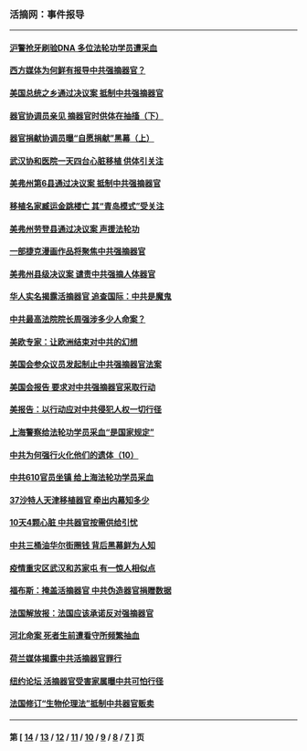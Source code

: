 ### 活摘网：事件报导
---
#### [沪警抢牙刷验DNA 多位法轮功学员遭采血](../../pages/nf5877/n12969218.md?06070430) 
#### [西方媒体为何鲜有报导中共强摘器官？](../../pages/nf5877/n12932034.md?06070430) 
#### [美国总统之乡通过决议案 抵制中共强摘器官](../../pages/nf5877/n12908242.md?06070430) 
#### [器官协调员亲见 摘器官时供体在抽搐（下）](../../pages/nf5877/n12898622.md?06070430) 
#### [器官捐献协调员曝“自愿捐献”黑幕（上）](../../pages/nf5877/n12878830.md?06070430) 
#### [武汉协和医院一天四台心脏移植 供体引关注](../../pages/nf5877/n12863175.md?06070430) 
#### [美弗州第6县通过决议案 抵制中共强摘器官](../../pages/nf5877/n12805218.md?06070430) 
#### [移植名家臧运金跳楼亡 其“青岛模式”受关注](../../pages/nf5877/n12803746.md?06070430) 
#### [美弗州劳登县通过决议案 声援法轮功](../../pages/nf5877/n12785715.md?06070430) 
#### [一部捷克漫画作品将聚焦中共强摘器官](../../pages/nf5877/n12785954.md?06070430) 
#### [美弗州县级决议案 谴责中共强摘人体器官](../../pages/nf5877/n12721290.md?06070430) 
#### [华人实名揭露活摘器官 追查国际：中共是魔鬼](../../pages/nf5877/n12691724.md?06070430) 
#### [中共最高法院院长周强涉多少人命案？](../../pages/nf5877/n12678074.md?06070430) 
#### [美欧专家：让欧洲结束对中共的幻想](../../pages/nf5877/n12652921.md?06070430) 
#### [美国会参众议员发起制止中共强摘器官法案](../../pages/nf5877/n12627668.md?06070430) 
#### [美国会报告 要求对中共强摘器官采取行动](../../pages/nf5877/n12448233.md?06070430) 
#### [美报告：以行动应对中共侵犯人权一切行径](../../pages/nf5877/n12443204.md?06070430) 
#### [上海警察给法轮功学员采血“是国家规定”](../../pages/nf5877/n12371027.md?06070430) 
#### [中共为何强行火化他们的遗体（10）](../../pages/nf5877/n12352363.md?06070430) 
#### [中共610官员坐镇 给上海法轮功学员采血](../../pages/nf5877/n12350295.md?06070430) 
#### [37沙特人天津移植器官 牵出内幕知多少](../../pages/nf5877/n12338586.md?06070430) 
#### [10天4颗心脏 中共器官按需供给引忧](../../pages/nf5877/n12326366.md?06070430) 
#### [中共三桶油华尔街圈钱 背后黑幕鲜为人知](../../pages/nf5877/n12249199.md?06070430) 
#### [疫情重灾区武汉和苏家屯 有一惊人相似点](../../pages/nf5877/n12150824.md?06070430) 
#### [福布斯：掩盖活摘器官 中共伪造器官捐赠数据](../../pages/nf5877/n11669316.md?06070430) 
#### [法国解放报：法国应该承诺反对强摘器官](../../pages/nf5877/n11597772.md?06070430) 
#### [河北命案 死者生前遭看守所频繁抽血](../../pages/nf5877/n11594995.md?06070430) 
#### [荷兰媒体揭露中共活摘器官罪行](../../pages/nf5877/n11574020.md?06070430) 
#### [纽约论坛 活摘器官受害家属曝中共可怕行径](../../pages/nf5877/n11547913.md?06070430) 
#### [法国修订“生物伦理法”抵制中共器官贩卖](../../pages/nf5877/n11545564.md?06070430) 

---
#### 第 [ [14](./14.md?06070430) / [13](./13.md?06070430) / [12](./12.md?06070430) / [11](./11.md?06070430) / [10](./10.md?06070430) / [9](./9.md?06070430) / [8](./8.md?06070430) / [7](./7.md?06070430) ] 页
